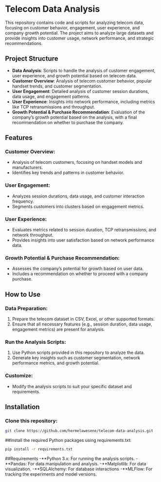 # Telecom Data Analysis

This repository contains code and scripts for analyzing telecom data, focusing on customer behavior, engagement, user experience, and company growth potential. The project aims to analyze large datasets and provide insights into customer usage, network performance, and strategic recommendations.

## Project Structure

- **Data Analysis**: Scripts to handle the analysis of customer engagement, user experience, and growth potential based on telecom data.
- **Customer Overview**: Analysis of telecom customer behavior, popular handset trends, and customer segmentation.
- **User Engagement**: Detailed analysis of customer session durations, data usage, and engagement patterns.
- **User Experience**: Insights into network performance, including metrics like TCP retransmissions and throughput.
- **Growth Potential & Purchase Recommendation**: Evaluation of the company’s growth potential based on the analysis, with a final recommendation on whether to purchase the company.

## Features

### Customer Overview:
- Analysis of telecom customers, focusing on handset models and manufacturers.
- Identifies key trends and patterns in customer behavior.

### User Engagement:
- Analyzes session durations, data usage, and customer interaction frequency.
- Segments customers into clusters based on engagement metrics.

### User Experience:
- Evaluates metrics related to session duration, TCP retransmissions, and network throughput.
- Provides insights into user satisfaction based on network performance data.

### Growth Potential & Purchase Recommendation:
- Assesses the company’s potential for growth based on user data.
- Includes a recommendation on whether to proceed with a company purchase.

## How to Use

### Data Preparation:
1. Prepare the telecom dataset in CSV, Excel, or other supported formats.
2. Ensure that all necessary features (e.g., session duration, data usage, engagement metrics) are present for analysis.

### Run the Analysis Scripts:
1. Use Python scripts provided in this repository to analyze the data.
2. Generate key insights such as customer segmentation, network performance metrics, and growth potential.

### Customize:
- Modify the analysis scripts to suit your specific dataset and requirements.

## Installation

### Clone this repository:

```bash
git clone https://github.com/hermelawesene/telecom-data-analysis.git
```

##Install the required Python packages using requirements.txt:
```bash
pip install -r requirements.txt
```

##Requirements
-**Python 3.x: For running the analysis scripts.
-**Pandas: For data manipulation and analysis.
-**Matplotlib: For data visualization.
-**SQLAlchemy: For database interactions
-**MLFlow: For tracking the experiments and model versions.
